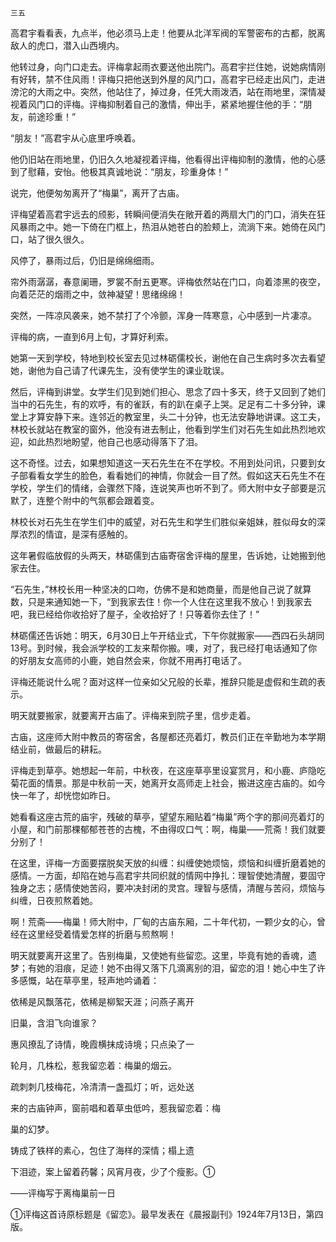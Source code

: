     三五 

   高君宇看看表，九点半，他必须马上走！他要从北洋军阀的军警密布的古都，脱离敌人的虎口，潜入山西境内。

   他转过身，向门口走去。评梅拿起雨衣要送他出院门。高君宇拦住她，说她病情刚有好转，禁不住风雨！评梅只把他送到外屋的风门口，高君宇已经走出风门，走进滂沱的大雨之中。突然，他站住了，掉过身，任凭大雨泼洒，站在雨地里，深情凝视着风门口的评梅。评梅抑制着自己的激情，伸出手，紧紧地握住他的手：“朋友，前途珍重！”

   “朋友！”高君宇从心底里呼唤着。

   他仍旧站在雨地里，仍旧久久地凝视着评梅，他看得出评梅抑制的激情，他的心感到了慰藉，安怡。他极其真诚地说：“朋友，珍重身体！”

   说完，他便匆匆离开了“梅巢”，离开了古庙。

   评梅望着高君宇远去的颀影，转瞬间便消失在敞开着的两扇大门的门口，消失在狂风暴雨之中。她一下倚在门框上，热泪从她苍白的脸颊上，流淌下来。她倚在风门口，站了很久很久。

   风停了，暴雨过后，仍旧是绵绵细雨。

   帘外雨潺潺，春意阑珊，罗裳不耐五更寒。评梅依然站在门口，向着漆黑的夜空，向着茫茫的烟雨之中，敛神凝望！思绪绵绵！

   突然，一阵凉风袭来，她不禁打了个冷颤，浑身一阵寒意，心中感到一片凄凉。

   评梅的病，一直到6月上旬，才算好利索。

   她第一天到学校，特地到校长室去见过林砺儒校长，谢他在自己生病时多次去看望她，谢他为自己请了代课先生，没有使学生的课业耽误。

   然后，评梅到讲堂。女学生们见到她们担心、思念了四十多天，终于又回到了她们当中的石先生，有的欢呼，有的雀跃，有的趴在桌子上哭。足足有二十多分钟，课堂上才算安静下来。连邻近的教室里，头二十分钟，也无法安静地讲课。这工夫，林校长就站在教室的窗外，他没有进去制止，他看到学生们对石先生如此热烈地欢迎，如此热烈地盼望，他自己也感动得落下了泪。

   这不奇怪。过去，如果想知道这一天石先生在不在学校。不用到处问讯，只要到女子部看看女学生的脸色，看看她们的神情，你就会一目了然。假如这天石先生不在学校，学生们的情绪，会骤然下降，连说笑声也听不到了。师大附中女子部要是沉默了，连整个附中的气氛都会跟着变。

   林校长对石先生在学生们中的威望，对石先生和学生们胜似亲姐妹，胜似母女的深厚浓烈的情谊，是深有感触的。

   这年暑假临放假的头两天，林砺儒到古庙寄宿舍评梅的屋里，告诉她，让她搬到他家去住。

   “石先生，”林校长用一种坚决的口吻，仿佛不是和她商量，而是他自己说了就算数，只是来通知她一下，“到我家去住！你一个人住在这里我不放心！到我家去吧，我已经给你收拾好了屋子，全收拾好了！只等着你去住了！”

   林砺儒还告诉她：明天，6月30日上午开结业式，下午你就搬家——西四石头胡同13号。到时候，我会派学校的工友来帮你搬。噢，对了，我已经打电话通知了你的好朋友女高师的小鹿，她自然会来，你就不用再打电话了。

   评梅还能说什么呢？面对这样一位亲如父兄般的长辈，推辞只能是虚假和生疏的表示。

   明天就要搬家，就要离开古庙了。评梅来到院子里，信步走着。

   古庙，这座师大附中教员的寄宿舍，各屋都还亮着灯，教员们正在辛勤地为本学期结业前，做最后的耕耘。

   评梅走到草亭。她想起一年前，中秋夜，在这座草亭里设宴赏月，和小鹿、庐隐吃菊花面的情景。那是中秋前一天，她离开女高师走上社会，搬进这座古庙的。如今快一年了，却恍惚如昨日。

   她看看这座古荒的庙宇，残破的草亭，望望东厢贴着“梅巢”两个字的那间亮着灯的小屋，和门前那棵郁郁苍苍的古槐，不由得叹口气：啊，梅巢——荒斋！我们就要分别了！

   在这里，评梅一方面要摆脱矣天放的纠缠：纠缠使她烦恼，烦恼和纠缠折磨着她的感情。一方面，却陷在她与高君宇共同织就的情网中挣扎：理智使她清醒，要固守独身之志；感情使她苦闷，要冲决封闭的灵宫。理智与感情，清醒与苦闷，烦恼与纠缠，日夜煎熬着她。

   啊！荒斋——梅巢！师大附中，厂甸的古庙东厢，二十年代初，一颗少女的心，曾经在这里经受着情爱怎样的折磨与煎熬啊！

   明天就要离开这里了。告别梅巢，又使她有些留恋。这里，毕竟有她的香魂，遗梦；有她的泪痕，足迹！她不由得又落下几滴离别的泪，留恋的泪！她心中生了许多感慨，站在草亭里，轻声地吟诵着：

   依稀是风飘落花，依稀是柳絮天涯；问燕子离开

   旧巢，含泪飞向谁家？

   惠风撩乱了诗情，晚霞横抹成诗境；只点染了一

   轮月，几株松，惹我留恋着：梅巢的烟云。

   疏刺刺几枝梅花，冷清清一盏孤灯；听，远处送

   来的古庙钟声，窗前唱和着草虫低吟，惹我留恋着：梅

   巢的幻梦。

   铸成了铁样的素心，包住了海样的深情；榻上遗

   下泪迹，案上留着药馨；风宵月夜，少了个瘦影。①

   ——评梅写于离梅巢前一日

   ①评梅这首诗原标题是《留恋》。最早发表在《晨报副刊》1924年7月13日，第四版。

